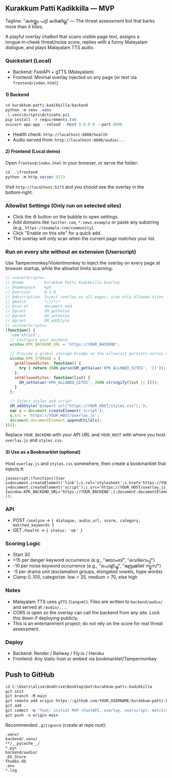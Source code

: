 ## Kurakkum Patti Kadikkilla — MVP

Tagline: “കുരയ്ക്കും പട്ടി കടിക്കില്ല” — The threat assessment bot that barks more than it bites.

A playful overlay chatbot that scans visible page text, assigns a tongue‑in‑cheek threat/noise score, replies with a funny Malayalam dialogue, and plays Malayalam TTS audio.

### Quickstart (Local)

- Backend: FastAPI + gTTS (Malayalam)
- Frontend: Minimal overlay injected on any page (or test via `frontend/index.html`)

#### 1) Backend

```powershell
cd kurakkum-patti-kadikkilla/backend
python -m venv .venv
.\.venv\Scripts\Activate.ps1
pip install -r requirements.txt
uvicorn app:app --reload --host 0.0.0.0 --port 8000
```

- Health check: `http://localhost:8000/health`
- Audio served from: `http://localhost:8000/audio/...`

#### 2) Frontend (Local demo)

Open `frontend/index.html` in your browser, or serve the folder:

```powershell
cd ..\frontend
python -m http.server 5173
```

Visit `http://localhost:5173` and you should see the overlay in the bottom‑right.

### Allowlist Settings (Only run on selected sites)

- Click the ⚙️ button on the bubble to open settings.
- Add domains like `twitter.com`, `*.news.example` or paste any substring (e.g., `https://example.com/community`).
- Click "Enable on this site" for a quick add.
- The overlay will only scan when the current page matches your list.

### Run on every site without an extension (Userscript)

Use Tampermonkey/Violentmonkey to inject the overlay on every page at browser startup, while the allowlist limits scanning:

```javascript
// ==UserScript==
// @name         Kurakkum Patti Kadikkilla Overlay
// @namespace    kpk
// @version      0.1.0
// @description  Inject overlay on all pages; scan only allowed sites
// @match        *://*/*
// @run-at       document-end
// @grant        GM_getValue
// @grant        GM_setValue
// @grant        GM_addStyle
// ==/UserScript==
(function() {
  'use strict';
  // Configure your backend
  window.KPK_BACKEND_URL = 'https://YOUR_BACKEND';

  // Provide a global storage bridge so the allowlist persists across origins
  window.KPK_STORAGE = {
    getAllowedSites: function() {
      try { return JSON.parse(GM_getValue('KPK_ALLOWED_SITES', '[]')); } catch(e) { return []; }
    },
    setAllowedSites: function(list) {
      GM_setValue('KPK_ALLOWED_SITES', JSON.stringify(list || []));
    }
  };

  // Inject styles and script
  GM_addStyle('@import url("https://YOUR_HOST/styles.css");');
  var s = document.createElement('script');
  s.src = 'https://YOUR_HOST/overlay.js';
  document.documentElement.appendChild(s);
})();
```

Replace `YOUR_BACKEND` with your API URL and `YOUR_HOST` with where you host `overlay.js` and `styles.css`.

#### 3) Use as a Bookmarklet (optional)

Host `overlay.js` and `styles.css` somewhere, then create a bookmarklet that injects it:

```text
javascript:(function(){var s=document.createElement('link');s.rel='stylesheet';s.href='https://YOUR_HOST/styles.css';document.documentElement.appendChild(s);var j=document.createElement('script');j.src='https://YOUR_HOST/overlay.js';j.onload=function(){window.KPK_BACKEND_URL='https://YOUR_BACKEND';};document.documentElement.appendChild(j);})();
```

### API

- POST `/analyze` → `{ dialogue, audio_url, score, category, matched_keywords }`
- GET `/health` → `{ status: 'ok' }`

### Scoring Logic

- Start 30
- +15 per danger keyword occurrence (e.g., "ബോംബ്", "വെടിവെപ്പ്")
- -10 per noise keyword occurrence (e.g., "പൊളിച്ചു", "ബ്രേക്കിങ് ന്യൂസ്")
- -5 per drama unit (exclamation groups, elongated vowels, hype words)
- Clamp 0..100, categorize: low < 35, medium < 70, else high

### Notes

- Malayalam TTS uses `gTTS` (`lang=ml`). Files are written to `backend/audio/` and served at `/audio/...`.
- CORS is open so the overlay can call the backend from any site. Lock this down if deploying publicly.
- This is an entertainment project; do not rely on the score for real threat assessment.

### Deploy

- Backend: Render / Railway / Fly.io / Heroku
- Frontend: Any static host or embed via bookmarklet/Tampermonkey

## Push to GitHub

```powershell
cd C:\Users\alisa\OneDrive\Desktop\bot\kurakkum-patti-kadikkilla
git init
git branch -M main
git remote add origin https://github.com/YOUR_USERNAME/kurakkum-patti-kadikkilla.git
git add .
git commit -m "feat: initial MVP (FastAPI, overlay, userscript, metrics)"
git push -u origin main
```

Recommended `.gitignore` (create at repo root):

```
.venv/
backend/.venv/
**/__pycache__/
*.pyc
backend/audio/
.DS_Store
Thumbs.db
.env
*.log
```


